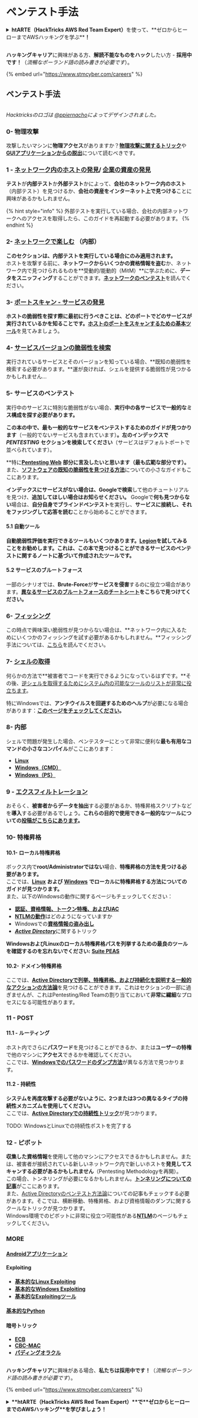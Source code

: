 # ペンテスト手法

<details>

<summary><strong>htARTE（HackTricks AWS Red Team Expert）</strong>を使って、**ゼロからヒーローまでAWSハッキングを学ぶ**</a><strong>！</strong></summary>

HackTricksをサポートする他の方法：

* **HackTricksで企業を宣伝したい**、または**HackTricksをPDFでダウンロードしたい**場合は、[**サブスクリプションプラン**](https://github.com/sponsors/carlospolop)をチェックしてください！
* [**公式PEASS＆HackTricksグッズ**](https://peass.creator-spring.com)を入手する
* [**The PEASS Family**](https://opensea.io/collection/the-peass-family)を発見し、独占的な[**NFTs**](https://opensea.io/collection/the-peass-family)のコレクションを見つける
* **💬 [Discordグループ](https://discord.gg/hRep4RUj7f)**または[**telegramグループ**](https://t.me/peass)に**参加**するか、**Twitter** 🐦 [**@hacktricks\_live**](https://twitter.com/hacktricks\_live)**をフォロー**してください。
* **ハッキングテクニックを共有するために、**[**HackTricks**](https://github.com/carlospolop/hacktricks)と[**HackTricks Cloud**](https://github.com/carlospolop/hacktricks-cloud)のGitHubリポジトリにPRを提出してください。

</details>

<figure><img src="../.gitbook/assets/image (1) (1) (1) (1).png" alt=""><figcaption></figcaption></figure>

**ハッキングキャリア**に興味がある方、**解読不能なものをハック**したい方 - **採用中です！**（_流暢なポーランド語の読み書きが必要です_）。

{% embed url="https://www.stmcyber.com/careers" %}

## ペンテスト手法

<figure><img src="../.gitbook/assets/HACKTRICKS-logo.svg" alt=""><figcaption></figcaption></figure>

_Hacktricksのロゴは_ [_@ppiernacho_](https://www.instagram.com/ppieranacho/)_によってデザインされました。_

### 0- 物理攻撃

攻撃したいマシンに**物理アクセス**がありますか？[**物理攻撃に関するトリック**](../hardware-physical-access/physical-attacks.md)や[**GUIアプリケーションからの脱出**](../hardware-physical-access/escaping-from-gui-applications.md)について読むべきです。

### 1 - [ネットワーク内のホストの発見](pentesting-network/#discovering-hosts)/ [企業の資産の発見](external-recon-methodology/)

**テスト**が**内部テスト**か**外部テスト**かによって、**会社のネットワーク内のホスト**（内部テスト）を見つけるか、**会社の資産をインターネット上で見つける**ことに興味があるかもしれません。

{% hint style="info" %}
外部テストを実行している場合、会社の内部ネットワークへのアクセスを取得したら、このガイドを再起動する必要があります。
{% endhint %}

### **2-** [**ネットワークで楽しむ**](pentesting-network/) **（内部）**

**このセクションは、内部テストを実行している場合にのみ適用されます。**\
ホストを攻撃する前に、**ネットワークからいくつかの資格情報を盗む**か、ネットワーク内で見つけられるものを**受動的/能動的（MitM）**に学ぶために、**データをスニッフィング**することができます。[**ネットワークのペンテスト**](pentesting-network/#sniffing)を読んでください。

### 3- [ポートスキャン - サービスの発見](pentesting-network/#scanning-hosts)

**ホストの脆弱性を探す際に最初に行うべきことは、どのポートでどのサービスが実行されているかを知ることです。**[**ホストのポートをスキャンするための基本ツール**](pentesting-network/#scanning-hosts)を見てみましょう。

### **4-** [サービスバージョンの脆弱性を検索](search-exploits.md)

実行されているサービスとそのバージョンを知っている場合、**既知の脆弱性を検索する必要があります。**運が良ければ、シェルを提供する脆弱性が見つかるかもしれません...

### **5-** サービスのペンテスト

実行中のサービスに特別な脆弱性がない場合、**実行中の各サービスで一般的なミス構成を探す必要があります。**

**この本の中で、最も一般的なサービスをペンテストするためのガイドが見つかります**（一般的でないサービスも含まれています）**。左のインデックスで** _**PENTESTING**_ **セクションを検索してください**（サービスはデフォルトポートで並べられています）。

**特に[**Pentesting Web**](../network-services-pentesting/pentesting-web/) **部分に言及したいと思います（最も広範な部分です）。**\
また、[**ソフトウェアの既知の脆弱性を見つける方法**](search-exploits.md)についての小さなガイドもここにあります。

**インデックスにサービスがない場合は、Googleで検索**して他のチュートリアルを見つけ、**追加してほしい場合はお知らせください。** Googleで**何も見つからない**場合は、**自分自身でブラインドペンテスト**を実行し、**サービスに接続し、それをファジングして応答を読む**ことから始めることができます。

#### 5.1 自動ツール

**自動脆弱性評価を実行できるツールもいくつかあります。**[**Legion**](https://github.com/carlospolop/legion)**を試してみることをお勧めします。これは、この本で見つけることができるサービスのペンテストに関するノートに基づいて作成されたツールです。**

#### **5.2 サービスのブルートフォース**

一部のシナリオでは、**Brute-Force**が**サービスを侵害**するのに役立つ場合があります。[**異なるサービスのブルートフォースのチートシート**](brute-force.md)**をこちらで見つけてください。**

### 6- [フィッシング](phishing-methodology/)

この時点で興味深い脆弱性が見つからない場合は、**ネットワーク内に入るためにいくつかのフィッシングを試す必要があるかもしれません。**フィッシング手法については、[こちら](phishing-methodology/)を読んでください。

### **7-** [**シェルの取得**](shells/)

何らかの方法で**被害者でコードを実行できるようになっているはずです。**その後、[逆シェルを取得するためにシステム内の可能なツールのリストが非常に役立ちます](shells/)。

特にWindowsでは、**アンチウイルスを回避するためのヘルプ**が必要になる場合があります：[**このページをチェックしてください**](../windows-hardening/av-bypass.md)**。**

### 8- 内部

シェルで問題が発生した場合、ペンテスターにとって非常に便利な**最も有用なコマンドの小さなコンパイル**がここにあります：

* [**Linux**](../linux-hardening/useful-linux-commands.md)
* [**Windows（CMD）**](../windows-hardening/basic-cmd-for-pentesters.md)
* [**Windows（PS）**](../windows-hardening/basic-powershell-for-pentesters/)

### **9 -** [**エクスフィルトレーション**](exfiltration.md)

おそらく、**被害者からデータを抽出**する必要があるか、特権昇格スクリプトなどを**導入**する必要があるでしょう。**これらの目的で使用できる一般的なツールについての**[**投稿がこちらにあります**](exfiltration.md)**。**
### **10- 特権昇格**

#### **10.1- ローカル特権昇格**

ボックス内で**root/Administratorではない**場合、**特権昇格の方法を見つける必要があります。**\
ここでは、[**Linux**](../linux-hardening/privilege-escalation/) **および** [**Windows**](../windows-hardening/windows-local-privilege-escalation/) **でローカルに特権昇格する方法についてのガイドが見つかります。**\
また、以下のWindowsの動作に関するページもチェックしてください：

* [**認証、資格情報、トークン特権、およびUAC**](../windows-hardening/authentication-credentials-uac-and-efs/)
* [**NTLMの動作**](../windows-hardening/ntlm/)はどのようになっていますか
* Windowsでの[**資格情報の盗み出し**](https://github.com/carlospolop/hacktricks/blob/master/generic-methodologies-and-resources/broken-reference/README.md)
* [_**Active Directory**_](../windows-hardening/active-directory-methodology/)に関するトリック

**WindowsおよびLinuxのローカル特権昇格パスを列挙するための最良のツールを確認するのを忘れないでください:** [**Suite PEAS**](https://github.com/carlospolop/privilege-escalation-awesome-scripts-suite)

#### **10.2- ドメイン特権昇格**

ここでは、[**Active Directoryで列挙、特権昇格、および持続化を説明する一般的なアクションの方法論**](../windows-hardening/active-directory-methodology/)を見つけることができます。これはセクションの一部に過ぎませんが、これはPentesting/Red Teamの割り当てにおいて**非常に繊細**なプロセスになる可能性があります。

### 11 - POST

#### **11**.1 - ルーティング

ホスト内でさらに**パスワード**を見つけることができるか、または**ユーザーの特権**で他のマシンに**アクセス**できるかを確認してください。\
ここでは、[**Windowsでのパスワードのダンプ方法**](https://github.com/carlospolop/hacktricks/blob/master/generic-methodologies-and-resources/broken-reference/README.md)が異なる方法で見つかります。

#### 11.2 - 持続性

**システムを再度攻撃する必要がないように、2つまたは3つの異なるタイプの持続性メカニズムを使用してください。**\
ここでは、[**Active Directoryでの持続性トリック**](../windows-hardening/active-directory-methodology/#persistence)が見つかります。

TODO: WindowsとLinuxでの持続性ポストを完了する

### 12 - ピボット

**収集した資格情報**を使用して他のマシンにアクセスできるかもしれません。または、被害者が接続されている新しいネットワーク内で新しいホストを**発見してスキャンする必要があるかもしれません**（Pentesting Methodologyを再開）。\
この場合、トンネリングが必要になるかもしれません。[**トンネリングについての記事**](tunneling-and-port-forwarding.md)がここにあります。\
また、[Active Directoryのペンテスト方法論](../windows-hardening/active-directory-methodology/)についての記事もチェックする必要があります。そこでは、横断移動、特権昇格、および資格情報のダンプに関するクールなトリックが見つかります。\
Windows環境でのピボットに非常に役立つ可能性がある[**NTLM**](../windows-hardening/ntlm/)のページもチェックしてください。

### MORE

#### [Androidアプリケーション](../mobile-pentesting/android-app-pentesting/)

#### **Exploiting**

* [**基本的なLinux Exploiting**](../binary-exploitation/linux-exploiting-basic-esp.md)
* [**基本的なWindows Exploiting**](../binary-exploitation/windows-exploiting-basic-guide-oscp-lvl.md)
* [**基本的なExploitingツール**](../binary-exploitation/basic-binary-exploitation-methodology/tools/)

#### [**基本的なPython**](python/)

#### **暗号トリック**

* [**ECB**](../crypto-and-stego/electronic-code-book-ecb.md)
* [**CBC-MAC**](../crypto-and-stego/cipher-block-chaining-cbc-mac-priv.md)
* [**パディングオラクル**](../crypto-and-stego/padding-oracle-priv.md)

<figure><img src="../.gitbook/assets/image (1) (1) (1) (1).png" alt=""><figcaption></figcaption></figure>

**ハッキングキャリア**に興味がある場合、**私たちは採用中です！**（_流暢なポーランド語の読み書きが必要です_）。

{% embed url="https://www.stmcyber.com/careers" %}

<details>

<summary><strong>**htARTE（HackTricks AWS Red Team Expert）**で**ゼロからヒーローまでのAWSハッキング**を学びましょう！</summary>

HackTricksをサポートする他の方法：

* **HackTricksで企業を宣伝したい**場合や**HackTricksをPDFでダウンロード**したい場合は、[**SUBSCRIPTION PLANS**](https://github.com/sponsors/carlospolop)をチェックしてください！
* [**公式PEASS＆HackTricksスウェグ**](https://peass.creator-spring.com)を手に入れる
* [**The PEASS Family**](https://opensea.io/collection/the-peass-family)を発見し、独占的な[NFTs](https://opensea.io/collection/the-peass-family)のコレクションを見つける
* 💬 [**Discordグループ**](https://discord.gg/hRep4RUj7f)または[**telegramグループ**](https://t.me/peass)に**参加**するか、**Twitter** 🐦 [**@hacktricks\_live**](https://twitter.com/hacktricks\_live)をフォローしてください。
* **HackTricks**と[**HackTricks Cloud**](https://github.com/carlospolop/hacktricks)のGitHubリポジトリにPRを提出して、あなたのハッキングトリックを共有してください。

</details>
